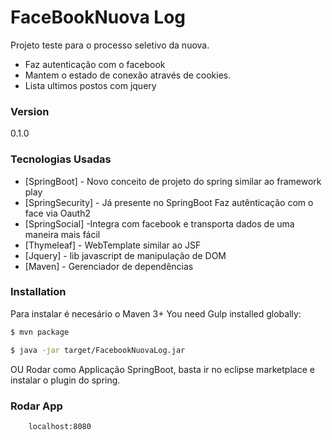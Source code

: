 # FaceBookNuova Log

Projeto teste para o processo seletivo da nuova.
  - Faz autenticação com o facebook
  - Mantem o estado de conexão através de cookies.
  - Lista ultimos postos com jquery
### Version
0.1.0

### Tecnologias Usadas
* [SpringBoot] - Novo conceito de projeto do spring similar ao framework play
* [SpringSecurity] - Já presente no SpringBoot Faz autênticação com o face via Oauth2
* [SpringSocial] -Integra com facebook e transporta dados de uma maneira mais fácil
* [Thymeleaf] - WebTemplate similar ao JSF
* [Jquery] - lib javascript de manipulação de DOM
*  [Maven] - Gerenciador de dependências

### Installation

Para instalar é necesário o Maven 3+
You need Gulp installed globally:

```sh
$ mvn package
```

```sh
$ java -jar target/FacebookNuovaLog.jar
```

OU
Rodar como Applicação SpringBoot, basta ir no eclipse marketplace e instalar o plugin do spring.

### Rodar App


```sh
	localhost:8080
```


